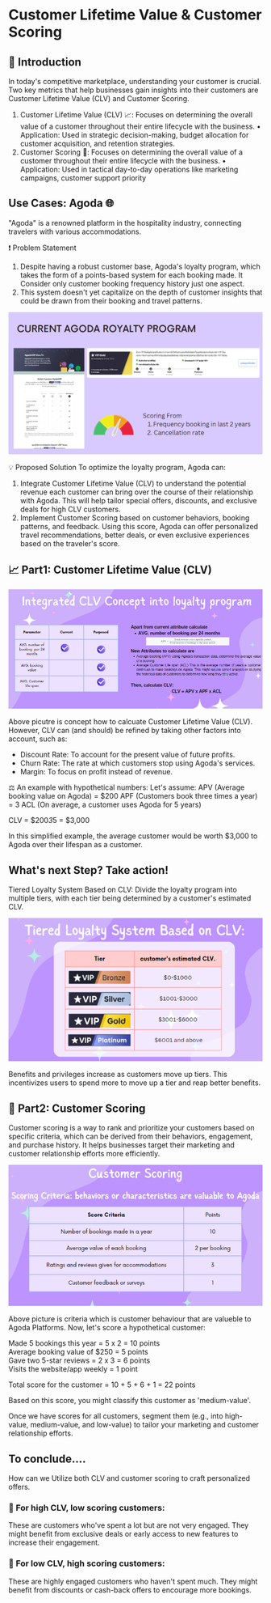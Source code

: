 # Customer Lifetime Value & Customer Scoring

## 📌 Introduction
In today's competitive marketplace, understanding your customer is crucial. Two key metrics that help businesses gain insights into their customers are Customer Lifetime Value (CLV) and Customer Scoring.

1. Customer Lifetime Value (CLV) 📈: Focuses on determining the overall value of a customer throughout their entire lifecycle with the business.
•	Application: Used in strategic decision-making, budget allocation for customer acquisition, and retention strategies.
2. Customer Scoring 🎯: Focuses on determining the overall value of a customer throughout their entire lifecycle with the business.
•	Application: Used in tactical day-to-day operations like marketing campaigns, customer support priority

## Use Cases: Agoda 🌐

"Agoda" is a renowned platform in the hospitality industry, connecting travelers with various accommodations. 

❗ Problem Statement
1) Despite having a robust customer base, Agoda's loyalty program, which takes the form of a points-based system for each booking made. It Consider only customer booking frequency history just one aspect.
2) This system doesn't yet capitalize on the depth of customer insights that could be drawn from their booking and travel patterns.

![](https://github.com/ween3654/Advanced_Aanlytics-MADT8101/blob/main/section2%3A%20customer%20life%20time%20value/pic/1_current_loyalty_program.PNG)

💡 Proposed Solution 
To optimize the loyalty program, Agoda can:
1.	Integrate Customer Lifetime Value (CLV) to understand the potential revenue each customer can bring over the course of their relationship with Agoda. This will help tailor special offers, discounts, and exclusive deals for high CLV customers.
2.	Implement Customer Scoring based on customer behaviors, booking patterns, and feedback. Using this score, Agoda can offer personalized travel recommendations, better deals, or even exclusive experiences based on the traveler's score.

## 📈 Part1: Customer Lifetime Value (CLV) 

![](https://github.com/ween3654/Advanced_Aanlytics-MADT8101/blob/main/section2%3A%20customer%20life%20time%20value/pic/2_new_clv_integration.PNG)

Above picutre is concept how to calcuate Customer Lifetime Value (CLV). However, CLV can (and should) be refined by taking other factors into account, such as:
- Discount Rate: To account for the present value of future profits.
- Churn Rate: The rate at which customers stop using Agoda's services.
- Margin: To focus on profit instead of revenue. 

⚖️ An example with hypothetical numbers:
Let's assume:
APV (Average booking value on Agoda) = $200
APF (Customers book three times a year) = 3
ACL (On average, a customer uses Agoda for 5 years)

  CLV = $200*3*5 = $3,000 
 
In this simplified example, the average customer would be worth $3,000 to Agoda over their lifespan as a customer.

## What's next Step?  Take action!
 Tiered Loyalty System Based on CLV:
Divide the loyalty program into multiple tiers, with each tier being determined by a customer's estimated CLV.

![](https://github.com/ween3654/Advanced_Aanlytics-MADT8101/blob/main/section2%3A%20customer%20life%20time%20value/pic/3_new_loyalty_score.PNG)

Benefits and privileges increase as customers move up tiers. This incentivizes users to spend more to move up a tier and reap better benefits.

## 🎯 Part2:  Customer Scoring
Customer scoring is a way to rank and prioritize your customers based on specific criteria, which can be derived from their behaviors, engagement, and purchase history. It helps businesses target their marketing and customer relationship efforts more efficiently.

![](https://github.com/ween3654/Advanced_Aanlytics-MADT8101/blob/main/section2%3A%20customer%20life%20time%20value/pic/4_Customer_Scoring.PNG)

Above picture is criteria which is customer behaviour that are valueble to Agoda Platforms. 
Now, let's score a hypothetical customer:

Made 5 bookings this year = 5 x 2 = 10 points <br>
Average booking value of $250 = 5 points <br>
Gave two 5-star reviews = 2 x 3 = 6 points <br>
Visits the website/app weekly = 1 point <br>

Total score for the customer = 10 + 5 + 6 + 1 = 22 points <br>

Based on this score, you might classify this customer as 'medium-value'.

Once we have scores for all customers, segment them (e.g., into high-value, medium-value, and low-value) to tailor your marketing and customer relationship efforts.

## To conclude....
How can we Utilize both CLV and customer scoring to craft personalized offers.

### 🚀 For high CLV, low scoring customers: 
  These are customers who've spent a lot but are not very engaged. They might benefit from exclusive deals or early access to new features to increase their engagement.
### 💼 For low CLV, high scoring customers: 
  These are highly engaged customers who haven't spent much. They might benefit from discounts or cash-back offers to encourage more bookings.




